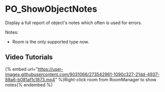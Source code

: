 # PO_ShowObjectNotes

Display a full report of object&apos;s notes which often is used for errors. 

Notes:
- Room is the only supported type now.

## Video Tutorials

{% embed url="https://user-images.githubusercontent.com/9031066/273542961-1090c327-21dd-4937-88a6-b081af1c1873.mp4" %}Right-click room from RoomManager to show notes{% endembed %}

